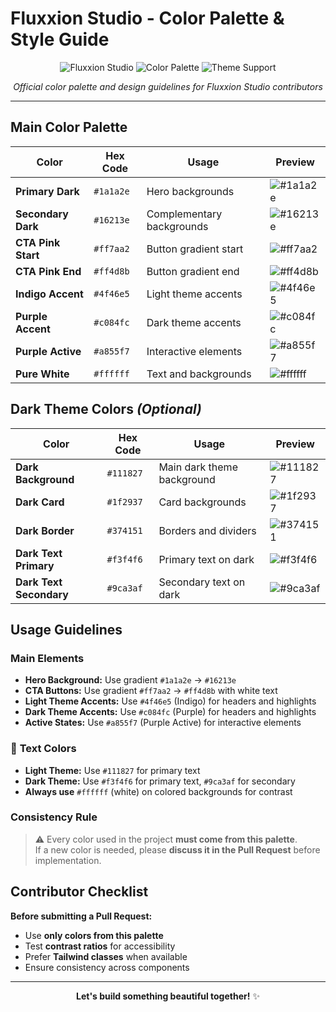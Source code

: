 # Fluxxion Studio - Color Palette & Style Guide

<div align="center">

![Fluxxion Studio](https://img.shields.io/badge/Fluxxion-Studio-ff4d8b?style=for-the-badge&logo=react)
![Color Palette](https://img.shields.io/badge/Colors-8-4f46e5?style=for-the-badge)
![Theme Support](https://img.shields.io/badge/Theme-Dark%20%7C%20Light-c084fc?style=for-the-badge)

*Official color palette and design guidelines for Fluxxion Studio contributors*

</div>

---

## Main Color Palette

| Color | Hex Code | Usage | Preview |
|-------|----------|-------|---------|
| **Primary Dark** | `#1a1a2e` | Hero backgrounds | ![#1a1a2e](https://via.placeholder.com/20x20/1a1a2e/1a1a2e.png) |
| **Secondary Dark** | `#16213e` | Complementary backgrounds | ![#16213e](https://via.placeholder.com/20x20/16213e/16213e.png) |
| **CTA Pink Start** | `#ff7aa2` | Button gradient start | ![#ff7aa2](https://via.placeholder.com/20x20/ff7aa2/ff7aa2.png) |
| **CTA Pink End** | `#ff4d8b` | Button gradient end | ![#ff4d8b](https://via.placeholder.com/20x20/ff4d8b/ff4d8b.png) |
| **Indigo Accent** | `#4f46e5` | Light theme accents | ![#4f46e5](https://via.placeholder.com/20x20/4f46e5/4f46e5.png) |
| **Purple Accent** | `#c084fc` | Dark theme accents | ![#c084fc](https://via.placeholder.com/20x20/c084fc/c084fc.png) |
| **Purple Active** | `#a855f7` | Interactive elements | ![#a855f7](https://via.placeholder.com/20x20/a855f7/a855f7.png) |
| **Pure White** | `#ffffff` | Text and backgrounds | ![#ffffff](https://via.placeholder.com/20x20/ffffff/000000.png) |

## Dark Theme Colors *(Optional)*

| Color | Hex Code | Usage | Preview |
|-------|----------|-------|---------|
| **Dark Background** | `#111827` | Main dark theme background | ![#111827](https://via.placeholder.com/20x20/111827/111827.png) |
| **Dark Card** | `#1f2937` | Card backgrounds | ![#1f2937](https://via.placeholder.com/20x20/1f2937/1f2937.png) |
| **Dark Border** | `#374151` | Borders and dividers | ![#374151](https://via.placeholder.com/20x20/374151/374151.png) |
| **Dark Text Primary** | `#f3f4f6` | Primary text on dark | ![#f3f4f6](https://via.placeholder.com/20x20/f3f4f6/000000.png) |
| **Dark Text Secondary** | `#9ca3af` | Secondary text on dark | ![#9ca3af](https://via.placeholder.com/20x20/9ca3af/9ca3af.png) |

## Usage Guidelines

### **Main Elements**
- **Hero Background:** Use gradient `#1a1a2e` → `#16213e`
- **CTA Buttons:** Use gradient `#ff7aa2` → `#ff4d8b` with white text
- **Light Theme Accents:** Use `#4f46e5` (Indigo) for headers and highlights
- **Dark Theme Accents:** Use `#c084fc` (Purple) for headers and highlights
- **Active States:** Use `#a855f7` (Purple Active) for interactive elements

### 🔘 **Text Colors**
- **Light Theme:** Use `#111827` for primary text
- **Dark Theme:** Use `#f3f4f6` for primary text, `#9ca3af` for secondary
- **Always use** `#ffffff` (white) on colored backgrounds for contrast

### **Consistency Rule**
> ⚠️ Every color used in the project **must come from this palette**.  
> If a new color is needed, please **discuss it in the Pull Request** before implementation.


## Contributor Checklist

**Before submitting a Pull Request:**
- Use **only colors from this palette**
- Test **contrast ratios** for accessibility  
- Prefer **Tailwind classes** when available
- Ensure consistency across components

---

<div align="center">

**Let's build something beautiful together!** ✨

</div>